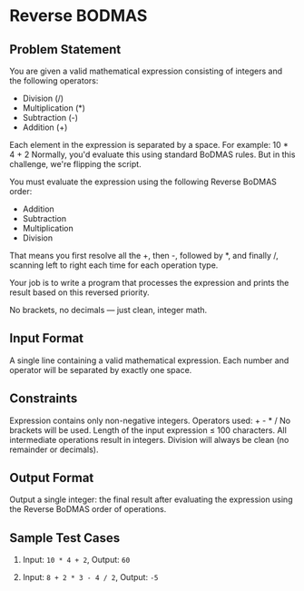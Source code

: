 # Reverse BODMAS
## Problem Statement
You are given a valid mathematical expression consisting of integers and the following operators:

- Division (/)
- Multiplication (*)
- Subtraction (-)
- Addition (+)

Each element in the expression is separated by a space. For example: 10 * 4 + 2
Normally, you'd evaluate this using standard BoDMAS rules. But in this challenge, we're flipping the script.

You must evaluate the expression using the following Reverse BoDMAS order:

- Addition
- Subtraction
- Multiplication
- Division

That means you first resolve all the +, then -, followed by *, and finally /, scanning left to right each time for each operation type.

Your job is to write a program that processes the expression and prints the result based on this reversed priority.

No brackets, no decimals — just clean, integer math.

## Input Format
A single line containing a valid mathematical expression. Each number and operator will be separated by exactly one space.

## Constraints
Expression contains only non-negative integers. Operators used: + - * / No brackets will be used. Length of the input expression ≤ 100 characters. All intermediate operations result in integers. Division will always be clean (no remainder or decimals).

## Output Format
Output a single integer: the final result after evaluating the expression using the Reverse BoDMAS order of operations.

## Sample Test Cases
1. Input:
   ``10 * 4 + 2``,
   Output:
   ``60``

2. Input:
   ``8 + 2 * 3 - 4 / 2``,
   Output:
   ``-5``
